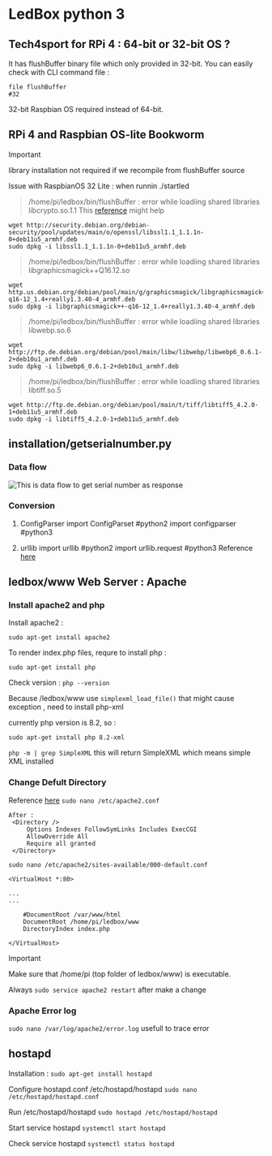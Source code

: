 # LedBox python 3 
## Tech4sport for RPi 4 : 64-bit or 32-bit OS ?
It has flushBuffer binary file which only provided in 32-bit. You can easily check with CLI command file :
```
file flushBuffer
#32
```
32-bit Raspbian OS required instead of 64-bit.

## RPi 4 and Raspbian OS-lite Bookworm

> [!IMPORTANT]
> library installation not required if we recompile from flushBuffer source

Issue with RaspbianOS 32 Lite : when runnin ./startled
> /home/pi/ledbox/bin/flushBuffer : error while loadiing shared libraries libcrypto.so.1.1 
This [reference](https://domoticz.com/forum/viewtopic.php?t=40906) might help
```
wget http://security.debian.org/debian-security/pool/updates/main/o/openssl/libssl1.1_1.1.1n-0+deb11u5_armhf.deb
sudo dpkg -i libssl1.1_1.1.1n-0+deb11u5_armhf.deb
```
> /home/pi/ledbox/bin/flushBuffer : error while loadiing shared libraries libgraphicsmagick++Q16.12.so 
```
wget http.us.debian.org/debian/pool/main/g/graphicsmagick/libgraphicsmagick++-q16-12_1.4+really1.3.40-4_armhf.deb
sudo dpkg -i libgraphicsmagick++-q16-12_1.4+really1.3.40-4_armhf.deb
```
> /home/pi/ledbox/bin/flushBuffer : error while loadiing shared libraries libwebp.so.6 
```
wget http://ftp.de.debian.org/debian/pool/main/libw/libwebp/libwebp6_0.6.1-2+deb10u1_armhf.deb
sudo dpkg -i libwebp6_0.6.1-2+deb10u1_armhf.deb
```
> /home/pi/ledbox/bin/flushBuffer : error while loadiing shared libraries libtiff.so.5 
```
wget http://ftp.de.debian.org/debian/pool/main/t/tiff/libtiff5_4.2.0-1+deb11u5_armhf.deb
sudo dpkg -i libtiff5_4.2.0-1+deb11u5_armhf.deb
```




## installation/getserialnumber.py
### Data flow

![This is data flow to get serial number as response](/images/getserialnumber_small.png)

### Conversion

1. ConfigParser
import ConfigParset  #python2
import configparser  #python3

3. urllib
import urllib   #python2
import urllib.request #python3
Reference [here](https://python-forum.io/thread-15740.html)

## ledbox/www Web Server : Apache 
### Install apache2 and php
Install apache2 :

`sudo apt-get install apache2`

To render index.php files, requre to install php :

`sudo apt-get install php`

Check version : 
`php --version`

Because /ledbox/www use `simplexml_load_file()` that might cause exception , need to install php-xml

currently php version is 8.2, so :

`sudo apt-get install php 8.2-xml`

`php -m | grep SimpleXML`
this will return SimpleXML which means simple XML installed

### Change Defult Directory
Reference [here](https://askubuntu.com/questions/337874/change-apache-document-root-folder-to-secondary-hard-drive)
`sudo nano /etc/apache2.conf`
```
After :
 <Directory />
     Options Indexes FollowSymLinks Includes ExecCGI
     AllowOverride All
     Require all granted
 </Directory>
```

`sudo nano /etc/apache2/sites-available/000-default.conf`
```
<VirtualHost *:80>

...
...

    #DocumentRoot /var/www/html
    DocumentRoot /home/pi/ledbox/www
    DirectoryIndex index.php

</VirtualHost>
```
> [!IMPORTANT]
> Make sure that /home/pi (top folder of ledbox/www) is executable.
> 
> Always `sudo service apache2 restart` after make a change


### Apache Error log
`sudo nano /var/log/apache2/error.log` usefull to trace error 


## hostapd
Installation :
`sudo apt-get install hostapd`

Configure hostapd.conf /etc/hostapd/hostapd
`sudo nano /etc/hostapd/hostapd.conf`

Run /etc/hostapd/hostapd
`sudo hostapd /etc/hostapd/hostapd`

Start service hostapd
`systemctl start hostapd`

Check service hostapd
`systemctl status hostapd`
